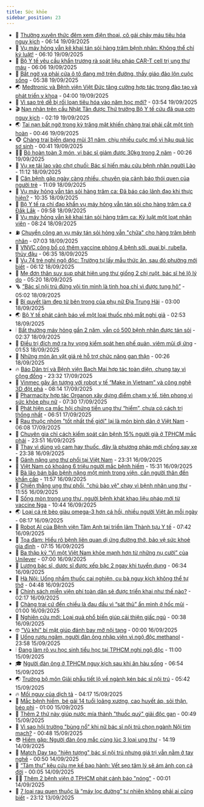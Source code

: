 ```yaml
---
title: Sức khỏe
sidebar_position: 23
---
```


<!-- dantri-suc-khoe:START -->
- 🤔 [Thường xuyên thức đêm xem điện thoại, cô gái chảy máu tiêu hóa nguy kịch](https://dantri.com.vn/suc-khoe/thuong-xuyen-thuc-dem-xem-dien-thoai-co-gai-chay-mau-tieu-hoa-nguy-kich-20250919120448980.htm) - 06:14 19/09/2025
- 🚦 [Vụ máy hỏng vẫn kê khai tán sỏi hàng trăm bệnh nhân: Không thể chỉ kỷ luật!](https://dantri.com.vn/suc-khoe/vu-may-hong-van-ke-khai-tan-soi-hang-tram-benh-nhan-khong-the-chi-ky-luat-20250919124237613.htm) - 06:10 19/09/2025
- 🤖 [Bộ Y tế yêu cầu khẩn trương rà soát liệu pháp CAR-T cell trị ung thư máu](https://dantri.com.vn/suc-khoe/bo-y-te-yeu-cau-khan-truong-ra-soat-lieu-phap-car-t-cell-tri-ung-thu-mau-20250919125418548.htm) - 06:06 19/09/2025
- 🐻 [Bất ngờ va phải cửa ô tô đang mở trên đường, thầy giáo đảo lộn cuộc sống](https://dantri.com.vn/suc-khoe/bat-ngo-va-phai-cua-o-to-dang-mo-tren-duong-thay-giao-dao-lon-cuoc-song-20250919121959015.htm) - 05:38 19/09/2025
- 🌏 [Medtronic và Bệnh viện Việt Đức tăng cường hợp tác trong đào tạo và phát triển y khoa](https://dantri.com.vn/suc-khoe/medtronic-va-benh-vien-viet-duc-tang-cuong-hop-tac-trong-dao-tao-va-phat-trien-y-khoa-20250919102400801.htm) - 04:00 19/09/2025
- 👺 [Vì sao trẻ dễ bị rối loạn tiêu hóa vào năm học mới?](https://dantri.com.vn/suc-khoe/vi-sao-tre-de-bi-roi-loan-tieu-hoa-vao-nam-hoc-moi-20250918155912755.htm) - 03:54 19/09/2025
- 🎬 [Nạn nhân trên cầu Nhật Tân được Thứ trưởng Bộ Y tế cứu đã qua cơn nguy kịch](https://dantri.com.vn/suc-khoe/nan-nhan-tren-cau-nhat-tan-duoc-thu-truong-bo-y-te-cuu-da-qua-con-nguy-kich-20250919091157293.htm) - 02:19 19/09/2025
- 🌏 [Tai nạn bất ngờ trong kỳ trăng mật khiến chàng trai phải cắt một tinh hoàn](https://dantri.com.vn/suc-khoe/tai-nan-bat-ngo-trong-ky-trang-mat-khien-chang-trai-phai-cat-mot-tinh-hoan-20250918181706486.htm) - 00:46 19/09/2025
- 🐵 [Chàng trai biến dạng mũi 31 năm, chịu nhiều cuộc mổ vì hậu quả lúc sơ sinh](https://dantri.com.vn/suc-khoe/chang-trai-bien-dang-mui-31-nam-chiu-nhieu-cuoc-mo-vi-hau-qua-luc-so-sinh-20250918234132303.htm) - 00:41 19/09/2025
- 👨‍🏫 [Bỏ hoàn toàn 3 món, vị bác sĩ giảm được 30kg trong 2 năm](https://dantri.com.vn/suc-khoe/bo-hoan-toan-3-mon-vi-bac-si-giam-duoc-30kg-trong-2-nam-20250919064329201.htm) - 00:26 19/09/2025
- 🤗 [Vụ xe tải lao vào chợ chuối: Bác sĩ hiến máu cứu bệnh nhân người Lào](https://dantri.com.vn/suc-khoe/vu-xe-tai-lao-vao-cho-chuoi-bac-si-hien-mau-cuu-benh-nhan-nguoi-lao-20250918170050012.htm) - 11:12 18/09/2025
- 🫶 [Căn bệnh gặp ngày càng nhiều, chuyên gia cảnh báo thói quen của người trẻ](https://dantri.com.vn/suc-khoe/can-benh-gap-ngay-cang-nhieu-chuyen-gia-canh-bao-thoi-quen-cua-nguoi-tre-20250918170202655.htm) - 11:09 18/09/2025
- 🙉 [Vụ máy hỏng vẫn tán sỏi hàng trăm ca: Đã báo cáo lãnh đạo khi thực hiện?](https://dantri.com.vn/suc-khoe/vu-may-hong-van-tan-soi-hang-tram-ca-da-bao-cao-lanh-dao-khi-thuc-hien-20250918160008578.htm) - 10:35 18/09/2025
- 🦅 [Bộ Y tế ra chỉ đạo khẩn vụ máy hỏng vẫn tán sỏi cho hàng trăm ca ở Đắk Lắk](https://dantri.com.vn/suc-khoe/bo-y-te-ra-chi-dao-khan-vu-may-hong-van-tan-soi-cho-hang-tram-ca-o-dak-lak-20250918165603851.htm) - 09:58 18/09/2025
- 🐘 [Vụ máy hỏng vẫn kê khai tán sỏi hàng trăm ca: Kỷ luật một loạt nhân viên](https://dantri.com.vn/suc-khoe/vu-may-hong-van-ke-khai-tan-soi-hang-tram-ca-ky-luat-mot-loat-nhan-vien-20250918132052798.htm) - 08:24 18/09/2025
- ⛽️ [Chuyển công an vụ máy tán sỏi hỏng vẫn &quot;chữa&quot; cho hàng trăm bệnh nhân](https://dantri.com.vn/suc-khoe/chuyen-cong-an-vu-may-tan-soi-hong-van-chua-cho-hang-tram-benh-nhan-20250918120116353.htm) - 07:03 18/09/2025
- 🤡 [VNVC công bố có thêm vaccine phòng 4 bệnh sởi, quai bị, rubella, thủy đậu](https://dantri.com.vn/suc-khoe/vnvc-cong-bo-co-them-vaccine-phong-4-benh-soi-quai-bi-rubella-thuy-dau-20250918133055209.htm) - 06:35 18/09/2025
- 💼 [Vụ 74 trẻ nghi ngộ độc: Trường tự lấy mẫu thức ăn, sau đó phường mới biết](https://dantri.com.vn/suc-khoe/vu-74-tre-nghi-ngo-doc-truong-tu-lay-mau-thuc-an-sau-do-phuong-moi-biet-20250918123515488.htm) - 06:12 18/09/2025
- 🤔 [Mẹ đơn thân suy sụp phát hiện ung thư giống 2 chị ruột, bác sĩ hé lộ lý do](https://dantri.com.vn/suc-khoe/me-don-than-suy-sup-phat-hien-ung-thu-giong-2-chi-ruot-bac-si-he-lo-ly-do-20250918111227539.htm) - 05:20 18/09/2025
- 🪜 [“Bác sĩ nội trú đừng vội tin mình là tinh hoa chỉ vì được tung hô”](https://dantri.com.vn/suc-khoe/bac-si-noi-tru-dung-voi-tin-minh-la-tinh-hoa-chi-vi-duoc-tung-ho-20250916155245486.htm) - 05:02 18/09/2025
- 📝 [Bí quyết làm đẹp từ bên trong của phụ nữ Địa Trung Hải](https://dantri.com.vn/suc-khoe/bi-quyet-lam-dep-tu-ben-trong-cua-phu-nu-dia-trung-hai-20250917231048224.htm) - 03:00 18/09/2025
- 🌏 [Bộ Y tế phát cảnh báo về một loại thuốc nhỏ mắt nghi giả](https://dantri.com.vn/suc-khoe/bo-y-te-phat-canh-bao-ve-mot-loai-thuoc-nho-mat-nghi-gia-20250918093730264.htm) - 02:53 18/09/2025
- 🕯 [Bất thường máy hỏng gần 2 năm, vẫn có 500 bệnh nhân được tán sỏi](https://dantri.com.vn/suc-khoe/bat-thuong-may-hong-gan-2-nam-van-co-500-benh-nhan-duoc-tan-soi-20250918092912440.htm) - 02:37 18/09/2025
- 🦍 [Điều trị đích mở ra hy vọng kiểm soát hen phế quản, viêm mũi dị ứng](https://dantri.com.vn/suc-khoe/dieu-tri-dich-mo-ra-hy-vong-kiem-soat-hen-phe-quan-viem-mui-di-ung-20250918080031944.htm) - 01:53 18/09/2025
- 🌈 [Những món ăn vặt giá rẻ hỗ trợ chức năng gan thận](https://dantri.com.vn/suc-khoe/nhung-mon-an-vat-gia-re-ho-tro-chuc-nang-gan-than-20250918070415071.htm) - 00:26 18/09/2025
- 🔥 [Báo Dân trí và Bệnh viện Bạch Mai hợp tác toàn diện, chung tay vì cộng đồng](https://dantri.com.vn/suc-khoe/bao-dan-tri-va-benh-vien-bach-mai-hop-tac-toan-dien-chung-tay-vi-cong-dong-20250918060924350.htm) - 23:32 17/09/2025
- 🌊 [Vinmec gây ấn tượng với robot y tế “Make in Vietnam” và công nghệ 3D đột phá](https://dantri.com.vn/suc-khoe/vinmec-gay-an-tuong-voi-robot-y-te-make-in-vietnam-va-cong-nghe-3d-dot-pha-20250917150636992.htm) - 08:14 17/09/2025
- 🚦 [Pharmacity hợp tác Organon xây dựng điểm chạm y tế, tiên phong vì sức khỏe phụ nữ](https://dantri.com.vn/suc-khoe/pharmacity-hop-tac-organon-xay-dung-diem-cham-y-te-tien-phong-vi-suc-khoe-phu-nu-20250917135117354.htm) - 07:30 17/09/2025
- 🤖 [Phát hiện ca mắc hội chứng tiền ung thư “hiểm”, chưa có cách trị thống nhất](https://dantri.com.vn/suc-khoe/phat-hien-ca-mac-hoi-chung-tien-ung-thu-hiem-chua-co-cach-tri-thong-nhat-20250917133732583.htm) - 06:51 17/09/2025
- 🤡 [Rau thuộc nhóm &quot;tốt nhất thế giới&quot; lại là món bình dân ở Việt Nam](https://dantri.com.vn/suc-khoe/rau-thuoc-nhom-tot-nhat-the-gioi-lai-la-mon-binh-dan-o-viet-nam-20250916155916235.htm) - 06:08 17/09/2025
- 💂 [Chuyên gia chỉ cách kiểm soát căn bệnh 15% người già ở TPHCM mắc phải](https://dantri.com.vn/suc-khoe/chuyen-gia-chi-cach-kiem-soat-can-benh-15-nguoi-gia-o-tphcm-mac-phai-20250916152014917.htm) - 23:51 16/09/2025
- 🦄 [Thay vì dùng vỏ cam hay thuốc, đây là phương pháp mới chống say xe](https://dantri.com.vn/suc-khoe/thay-vi-dung-vo-cam-hay-thuoc-day-la-phuong-phap-moi-chong-say-xe-20250916165302210.htm) - 23:38 16/09/2025
- 🧠 [Gánh nặng ung thư phổi tại Việt Nam](https://dantri.com.vn/suc-khoe/ganh-nang-ung-thu-phoi-tai-viet-nam-20250917063603401.htm) - 23:31 16/09/2025
- 🤖 [Việt Nam có khoảng 6 triệu người mắc bệnh hiếm](https://dantri.com.vn/suc-khoe/viet-nam-co-khoang-6-trieu-nguoi-mac-benh-hiem-20250916203130711.htm) - 15:31 16/09/2025
- 💼 [Bà lão bán bắp bệnh nặng một mình trong viện, cần người thân đến khẩn cấp](https://dantri.com.vn/suc-khoe/ba-lao-ban-bap-benh-nang-mot-minh-trong-vien-can-nguoi-than-den-khan-cap-20250916180543533.htm) - 11:57 16/09/2025
- 🧰 [Chiến thắng ung thư phổi, &quot;chú bảo vệ&quot; chạy vì bệnh nhân ung thư](https://dantri.com.vn/suc-khoe/chien-thang-ung-thu-phoi-chu-bao-ve-chay-vi-benh-nhan-ung-thu-20250916184553617.htm) - 11:55 16/09/2025
- 🎉 [Sống mòn trong ung thư, người bệnh khát khao liệu pháp mới từ vaccine Nga](https://dantri.com.vn/suc-khoe/song-mon-trong-ung-thu-nguoi-benh-khat-khao-lieu-phap-moi-tu-vaccine-nga-20250916113625640.htm) - 10:44 16/09/2025
- 🌏 [Loại cá rẻ bèo giàu omega-3 hơn cá hồi, nhiều người Việt ăn mỗi ngày](https://dantri.com.vn/suc-khoe/loai-ca-re-beo-giau-omega-3-hon-ca-hoi-nhieu-nguoi-viet-an-moi-ngay-20250916092856374.htm) - 08:17 16/09/2025
- 📝 [Robot AI của Bệnh viện Tâm Anh tại triển lãm Thành tựu Y tế](https://dantri.com.vn/suc-khoe/robot-ai-cua-benh-vien-tam-anh-tai-trien-lam-thanh-tuu-y-te-20250916121415506.htm) - 07:42 16/09/2025
- 🧠 [Tọa đàm: Hiểu rõ bệnh liên quan dị ứng đường thở, bảo vệ sức khoẻ gia đình](https://dantri.com.vn/suc-khoe/toa-dam-hieu-ro-benh-lien-quan-di-ung-duong-tho-bao-ve-suc-khoe-gia-dinh-20250914080644044.htm) - 07:15 16/09/2025
- 🚀 [Ba thập kỷ “Vì một Việt Nam khỏe mạnh hơn từ những nụ cười” của Unilever](https://dantri.com.vn/suc-khoe/ba-thap-ky-vi-mot-viet-nam-khoe-manh-hon-tu-nhung-nu-cuoi-cua-unilever-20250916134636415.htm) - 07:00 16/09/2025
- 💯 [Lương bác sĩ, dược sĩ được xếp bậc 2 ngay khi tuyển dụng](https://dantri.com.vn/suc-khoe/luong-bac-si-duoc-si-duoc-xep-bac-2-ngay-khi-tuyen-dung-20250916124008546.htm) - 06:34 16/09/2025
- 🫶 [Hà Nội: Uống nhầm thuốc cai nghiện, cụ bà nguy kịch không thể tự thở](https://dantri.com.vn/suc-khoe/ha-noi-uong-nham-thuoc-cai-nghien-cu-ba-nguy-kich-khong-the-tu-tho-20250916112943804.htm) - 04:48 16/09/2025
- 👹 [Chính sách miễn viện phí toàn dân sẽ được triển khai như thế nào?](https://dantri.com.vn/suc-khoe/chinh-sach-mien-vien-phi-toan-dan-se-duoc-trien-khai-nhu-the-nao-20250916091102230.htm) - 02:17 16/09/2025
- 🤩 [Chàng trai cứ đến chiều là đau đầu vì “sát thủ” ẩn mình ở hốc mũi](https://dantri.com.vn/suc-khoe/chang-trai-cu-den-chieu-la-dau-dau-vi-sat-thu-an-minh-o-hoc-mui-20250915153911558.htm) - 01:00 16/09/2025
- 🌊 [Nghiên cứu mới: Loại quả phổ biến giúp cải thiện giấc ngủ](https://dantri.com.vn/suc-khoe/nghien-cuu-moi-loai-qua-pho-bien-giup-cai-thien-giac-ngu-20250914011232140.htm) - 00:38 16/09/2025
- 🤓 [“Vũ khí” bí mật giúp đánh bay mỡ nội tạng](https://dantri.com.vn/suc-khoe/vu-khi-bi-mat-giup-danh-bay-mo-noi-tang-20250911120059570.htm) - 00:00 16/09/2025
- 🌝 [Uống rượu ngâm, người đàn ông nhập viện vì ngộ độc methanol](https://dantri.com.vn/suc-khoe/uong-ruou-ngam-nguoi-dan-ong-nhap-vien-vi-ngo-doc-methanol-20250915183340757.htm) - 23:58 15/09/2025
- 🕯 [Đang làm rõ vụ học sinh tiểu học tại TPHCM nghi ngộ độc](https://dantri.com.vn/suc-khoe/dang-lam-ro-vu-hoc-sinh-tieu-hoc-tai-tphcm-nghi-ngo-doc-20250915174101787.htm) - 11:00 15/09/2025
- 🎓 [Người đàn ông ở TPHCM nguy kịch sau khi ăn hàu sống](https://dantri.com.vn/suc-khoe/nguoi-dan-ong-o-tphcm-nguy-kich-sau-khi-an-hau-song-20250915124746087.htm) - 06:54 15/09/2025
- 🌏 [Trưởng bộ môn Giải phẫu tiết lộ về ngành kén bác sĩ nội trú](https://dantri.com.vn/suc-khoe/truong-bo-mon-giai-phau-tiet-lo-ve-nganh-ken-bac-si-noi-tru-20250912133616771.htm) - 05:42 15/09/2025
- 🔥 [Mối nguy của dịch tả](https://dantri.com.vn/suc-khoe/moi-nguy-cua-dich-ta-20250913190033943.htm) - 04:17 15/09/2025
- 📝 [Mắc bệnh hiếm, bé gái 14 tuổi loãng xương, cao huyết áp, sỏi thận, béo phì](https://dantri.com.vn/suc-khoe/mac-benh-hiem-be-gai-14-tuoi-loang-xuong-cao-huyet-ap-soi-than-beo-phi-20250909095526224.htm) - 01:00 15/09/2025
- 🧠 [Thêm 2 thứ này giúp nước mía thành &quot;thuốc quý&quot; giải độc gan](https://dantri.com.vn/suc-khoe/them-2-thu-nay-giup-nuoc-mia-thanh-thuoc-quy-giai-doc-gan-20250914211417340.htm) - 00:49 15/09/2025
- 🦅 [Vì sao hội trường &quot;bùng nổ&quot; khi nữ bác sĩ nội trú chọn ngành Nội tim mạch?](https://dantri.com.vn/suc-khoe/vi-sao-hoi-truong-bung-no-khi-nu-bac-si-noi-tru-chon-nganh-noi-tim-mach-20250913120651074.htm) - 00:48 15/09/2025
- 😎 [Hiếm gặp: Người đàn ông mắc cùng lúc 3 loại ung thư](https://dantri.com.vn/suc-khoe/hiem-gap-nguoi-dan-ong-mac-cung-luc-3-loai-ung-thu-20250914205815054.htm) - 14:19 14/09/2025
- 🎉 [Match Day tạo &quot;hiện tượng&quot; bác sĩ nội trú nhưng giá trị vẫn nằm ở tay nghề](https://dantri.com.vn/suc-khoe/match-day-tao-hien-tuong-bac-si-noi-tru-nhung-gia-tri-van-nam-o-tay-nghe-20250913182830066.htm) - 00:50 14/09/2025
- 🫣 [“Tâm thư” kêu cứu mẹ kế bạo hành: Vết sẹo tâm lý sẽ ám ảnh con cả đời](https://dantri.com.vn/suc-khoe/tam-thu-keu-cuu-me-ke-bao-hanh-vet-seo-tam-ly-se-am-anh-con-ca-doi-20250913165934027.htm) - 00:05 14/09/2025
- 🧑‍🏫 [Thêm 2 bệnh viện ở TPHCM phát cảnh báo &quot;nóng&quot;](https://dantri.com.vn/suc-khoe/them-2-benh-vien-o-tphcm-phat-canh-bao-nong-20250914000520638.htm) - 00:01 14/09/2025
- 🥷 [7 loại rau quen thuộc là “máy lọc đường” tự nhiên không phải ai cũng biết](https://dantri.com.vn/suc-khoe/7-loai-rau-quen-thuoc-la-may-loc-duong-tu-nhien-khong-phai-ai-cung-biet-20250912231212498.htm) - 23:12 13/09/2025<!-- dantri-suc-khoe:END -->
